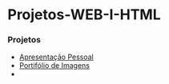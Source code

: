 # Projetos-WEB-I-HTML

### Projetos
- [Apresentação Pessoal](/projeto_1/index.html)
- [Portifólio de Imagens](/projeto_2/index.html)
- 
